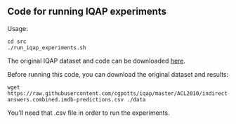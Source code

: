 ## Code for running IQAP experiments

Usage:
```
cd src
./run_iqap_experiments.sh
```
The original IQAP dataset and code can be downloaded [here](https://github.com/cgpotts/iqap/tree/master/ACL2010).

Before running this code, you can download the original dataset and results:

```
wget https://raw.githubusercontent.com/cgpotts/iqap/master/ACL2010/indirect-answers.combined.imdb-predictions.csv ./data
```
You'll need that .csv file in order to run the experiments.


